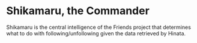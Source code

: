 # Shikamaru, the Commander

Shikamaru is the central intelligence of the Friends project that determines what to do with following/unfollowing given the data retrieved by Hinata.
